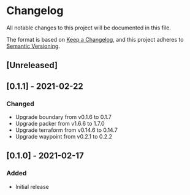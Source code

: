 # Changelog
All notable changes to this project will be documented in this file.

The format is based on [Keep a Changelog](https://keepachangelog.com/en/1.0.0/),
and this project adheres to [Semantic Versioning](https://semver.org/spec/v2.0.0.html).

## [Unreleased]

## [0.1.1] - 2021-02-22

### Changed
- Upgrade boundary from v0.1.6 to 0.1.7
- Upgrade packer from v1.6.6 to 1.7.0
- Upgrade terraform from v0.14.6 to 0.14.7
- Upgrade waypoint from v0.2.1 to 0.2.2

## [0.1.0] - 2021-02-17

### Added

- Initial release
